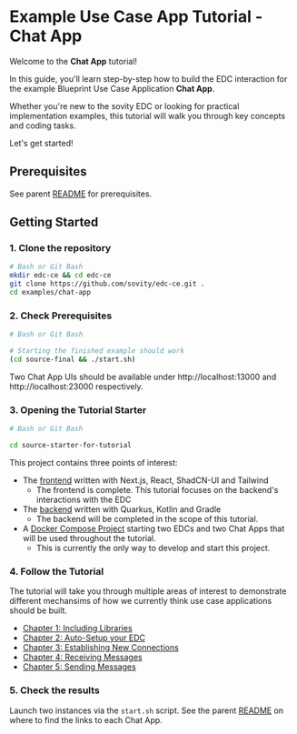 # Example Use Case App Tutorial - Chat App

Welcome to the **Chat App** tutorial!

In this guide, you'll learn step-by-step how to build the EDC interaction for the example Blueprint Use Case Application **Chat App**.

Whether you're new to the sovity EDC or looking for practical implementation examples, this tutorial will walk you through key concepts and coding tasks.

Let's get started!

## Prerequisites

See parent [README](../README.md) for prerequisites.

## Getting Started

### 1. Clone the repository

```bash
# Bash or Git Bash
mkdir edc-ce && cd edc-ce
git clone https://github.com/sovity/edc-ce.git .
cd examples/chat-app
```

### 2. Check Prerequisites

```bash
# Bash or Git Bash

# Starting the finished example should work
(cd source-final && ./start.sh)
```

Two Chat App UIs should be available under http://localhost:13000 and http://localhost:23000 respectively.

### 3. Opening the Tutorial Starter

```bash
# Bash or Git Bash

cd source-starter-for-tutorial
```

This project contains three points of interest:

- The [frontend](../source-starter-for-tutorial/frontend) written with Next.js, React, ShadCN-UI and Tailwind
  - The frontend is complete. This tutorial focuses on the backend's interactions with the EDC
- The [backend](../source-starter-for-tutorial/backend) written with Quarkus, Kotlin and Gradle
  - The backend will be completed in the scope of this tutorial.
- A [Docker Compose Project](../source-starter-for-tutorial/docker-compose) starting two EDCs and two Chat Apps that will be used throughout the tutorial.
  - This is currently the only way to develop and start this project.

### 4. Follow the Tutorial

The tutorial will take you through multiple areas of interest to demonstrate different mechansims of how we currently think use case applications should be built.

- [Chapter 1: Including Libraries](./chapter-1-include-libraries.md)
- [Chapter 2: Auto-Setup your EDC](./chapter-2-auto-setup-edc.md)
- [Chapter 3: Establishing New Connections](./chapter-3-establishing-connections.md)
- [Chapter 4: Receiving Messages](./chapter-4-receiving-messages.md)
- [Chapter 5: Sending Messages](./chapter-5-sending-messages.md)

### 5. Check the results

Launch two instances via the `start.sh` script. See the parent [README](../README.md#running-the-finished-example) on where to find the links to each Chat App.
